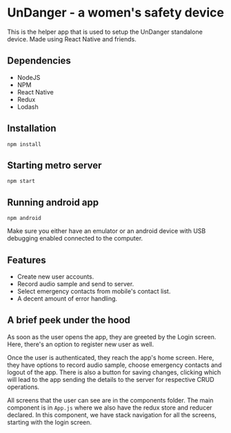  # UnDanger - a women's safety device
 This is the helper app that is used to setup the UnDanger standalone device. Made using React Native and friends.
 ## Dependencies
 - NodeJS
 - NPM
 - React Native
 - Redux
 - Lodash

 ## Installation
 ```npm install```
 
 ## Starting metro server
 ```npm start```

 ## Running android app
 ```npm android```
 
 Make sure you either have an emulator or an android device with USB debugging enabled connected to the computer.
  
 ## Features
 - Create new user accounts.
 - Record audio sample and send to server.
 - Select emergency contacts from mobile's contact list.
 - A decent amount of error handling.
 
 ## A brief peek under the hood
 As soon as the user opens the app, they are greeted by the Login screen. Here, there's an option to register new user as well.

 Once the user is authenticated, they reach the app's home screen. Here, they have options to record audio sample, choose emergency contacts and logout of the app. There is also a button for saving changes, clicking which will lead to the app sending the details to the server for respective CRUD operations.

 All screens that the user can see are in the components folder. The main component is in ```App.js``` where we also have the redux store and reducer declared. In this component, we have stack navigation for all the screens, starting with the login screen.  